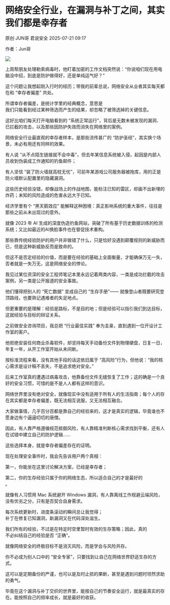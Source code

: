#  网络安全行业，在漏洞与补丁之间，其实我们都是幸存者  
原创 JUN哥  君说安全   2025-07-21 09:17  
  
作者：Jun哥  
  
  
![](https://mmbiz.qpic.cn/mmbiz_png/sF8ZCSicrH3Wbicfq8njUNXOlj3pzl1tdic8MKDia0hShiaQOQ7cQnuCOoPD04Qnb0OMEw5DKK3z0ULE5YUP2H16HfA/640?wx_fmt=png "")  
  
 上周帮朋友处理勒索病毒时，他盯着加密的工作文档突然说：“你说咱们现在用电脑没中招，到底是防护做得好，还是单纯运气好？”  
  
  
这个问题让我想起刚入行时的经历；带我的前辈总说，网络安全从业者其实每天都在和 “幸存者偏差” 共处。  
  
  
所谓幸存者偏差，是统计学里的经典概念，意思是  
我们只能看到经过某种筛选而产生的结果，却忽略了被筛选掉的关键信息。  
  
  
这好比咱们每天打开电脑看到的 “系统正常运行”，背后是无数未被发现的漏洞、已拦截的攻击，以及那些因防护失效而消失在网络里的案例。  
  
网络安全行业最直观的幸存者样本，是那些流传甚广的 “防护圣经”，其实换个场景，未必有用还有同样的效果。  
  
  
有人说 “从不点陌生链接就不会中毒”，但去年某信息系统被入侵，起因是内部人员收到伪装成工作通知的钓鱼邮件；  
  
  
有人坚信 “装了防火墙就高枕无忧”，可前年某游戏公司服务器被拖库，用的正是防火墙默认配置里的隐藏漏洞。  
  
  
这些历史经验没错，却像战场上的作战地图，能标注已知的雷区，却画不出新埋的炸药；未知的风险造成的危害永远大于已知。  
  
经济学里有个 “黑天鹅效应” 能解释这种困境：真正影响系统的重大事件，往往是那些之前从未出现过的意外。  
  
  
就像 2023 年 AI 生成的深度伪造钓鱼网站，突破了所有基于历史数据训练的检测系统；又比如最近的AI换脸事件也在督促技术重构。  
  
  
那些靠传统经验防护的用户并非做错了什么，只是恰好没遇到颠覆规则的新威胁而已，但是这种新威胁反而是致命的。  
  
但这不是否定经验的价值，而是要在经验的基础上全面衡量，才能确保万无一失，否者就是一失万无，这是网络安全的悖论。  
  
  
我见过某位资深的安全工程师笔记本里永远记着两类内容，一类是成功拦截的攻击案例，另一类是公开报道的安全事故。  
  
  
他们懂得把别人的 “死亡数据” 变成自己的 “生存手册”—— 就像登山者既要研究登顶路线，也要熟记遇难者的失足地点。  
  
但更重要的是理解：经验是路标，不是目的地；但是经验可以指引我们到达目标，这就经验与目标的辩证关系。  
  
  
之前做安全咨询项目，我总把 “行业最佳实践” 奉为圭臬，直到遇到一位开设计工作室的客户。  
  
  
他拒绝安装任何商业杀毒软件，却坚持每天手动备份文件到物理硬盘，日复一日，年复一年，从开工作室开始从未间断。  
  
  
按标准流程来看，没有其他手段的话这依旧属于 “高风险”行为，但他说：“我的核心需求是设计稿不丢失，不是追求绝对安全。”   
  
  
后来工作室真的遭遇过病毒攻击，他靠备份文件无缝恢复了工作；这的确是一个良好的安全习惯，可惜的是不是人人都有这样的意识。  
  
  
网络世界里没有绝对安全，就像现实中没有适用于所有人的生活指南；每个人的存在其实都是幸存者偏差，既无法相互说服，又无法相互融合。  
  
  
大家做事情，几乎百分百都是靠自己的经验来的，这才是真实的逻辑，毕竟谁也不愿身边有个逼逼叨叨的唐僧。  
  
  
因此，有人靠严格遵循规范抵御风险，有人靠精准判断核心需求找到平衡，还有人在试错中建立自己的防护逻辑......  
  
  
这些选择本身，就是幸存者偏差存在的证明。  
  
现在处理安全事件时，我会先告诉用户两个真相：  
  
  
第一，你能坐在这里讨论解决方案，已经是幸存者；  
  
  
第二，你的生存经验只属于你的网络生态，所以适合自己的才是最好的  
。  
  
  
就像有人习惯用 Mac 系统避开 Windows 漏洞，有人靠离线工作规避云端风险，没有优劣之分，只有是否契合自身需求。  
  
  
每次系统更新时，进度条滚动的瞬间总让我觉得；  
补丁在修复已知漏洞，新漏洞又在代码深处滋生。  
  
  
我们所有的经验，不过是在特定时空里暂时有效的生存策略；因此，真的  
不必纠结自己的经验是否 “正确”。  
  
  
就像网络安全的终极目标不是消灭风险，而是学会与风险共存。  
  
  
你不必成为别人口中的 “安全专家”，只要找到让自己在网络世界舒适生存的方式。  
  
  
这可以是定期备份的严谨，也可以是及时止损的果断，甚至是遇到问题时坦然求助的勇气。  
  
毕竟在这个漏洞与补丁交织的世界里，能按自己的节奏安全运行，就是最真实的存在。能按照自己的频率成长，就是最好的收获。  
  
